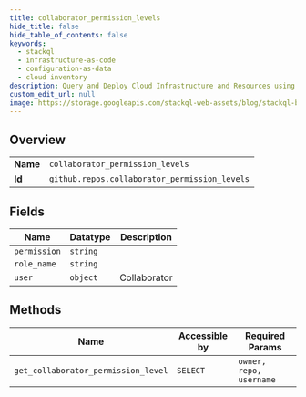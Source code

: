 ```yaml
---
title: collaborator_permission_levels
hide_title: false
hide_table_of_contents: false
keywords:
  - stackql
  - infrastructure-as-code
  - configuration-as-data
  - cloud inventory
description: Query and Deploy Cloud Infrastructure and Resources using SQL
custom_edit_url: null
image: https://storage.googleapis.com/stackql-web-assets/blog/stackql-blog-post-featured-image.png
---
```

  
    

## Overview
<table><tbody>
<tr><td><b>Name</b></td><td><code>collaborator_permission_levels</code></td></tr>
<tr><td><b>Id</b></td><td><code>github.repos.collaborator_permission_levels</code></td></tr>
</tbody></table>

## Fields
| Name | Datatype | Description |
| ---- | -------- | ----------- |
| `permission` | `string` |  |
| `role_name` | `string` |  |
| `user` | `object` | Collaborator |
## Methods
| Name | Accessible by | Required Params |
| ---- | ------------- | --------------- |
| `get_collaborator_permission_level` | `SELECT` | `owner, repo, username` |
